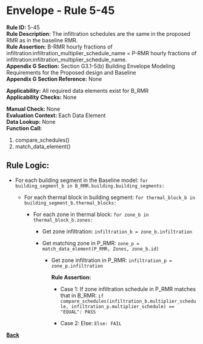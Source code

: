 
# Envelope - Rule 5-45  

**Rule ID:** 5-45  
**Rule Description:** The  infiltration schedules are the same in the proposed RMR as in the baseline RMR.  
**Rule Assertion:** B-RMR hourly fractions of infiltration:infiltration_multiplier_schedule_name = P-RMR hourly fractions of infiltration:infiltration_multiplier_schedule_name.  
**Appendix G Section:** Section G3.1-5(b) Building Envelope Modeling Requirements for the Proposed design and Baseline  
**Appendix G Section Reference:** None  

**Applicability:** All required data elements exist for B_RMR  
**Applicability Checks:**  None  

**Manual Check:** None  
**Evaluation Context:** Each Data Element  
**Data Lookup:** None  
**Function Call:** 

  1. compare_schedules()
  2. match_data_element()

## Rule Logic:  

- For each building segment in the Baseline model: `for building_segment_b in B_RMR.building.building_segments:`  

  - For each thermal block in building segment: `for thermal_block_b in building_segment_b.thermal_blocks:`  

    - For each zone in thermal block: `for zone_b in thermal_block_b.zones:`

      - Get zone infiltration: `infiltration_b = zone_b.infiltration`  

      - Get matching zone in P_RMR: `zone_p = match_data_element(P_RMR, Zones, zone_b.id)`

        - Get zone infiltration in P_RMR: `infiltration_p = zone_p.infiltration`

          **Rule Assertion:**  

          - Case 1: If zone infiltration schedule in P_RMR matches that in B_RMR: `if compare_schedules(infiltration_b.multiplier_schedule, infiltration_p.multiplier_schedule) == "EQUAL": PASS`  

          - Case 2: Else: `Else: FAIL`

**[Back](../_toc.md)**
